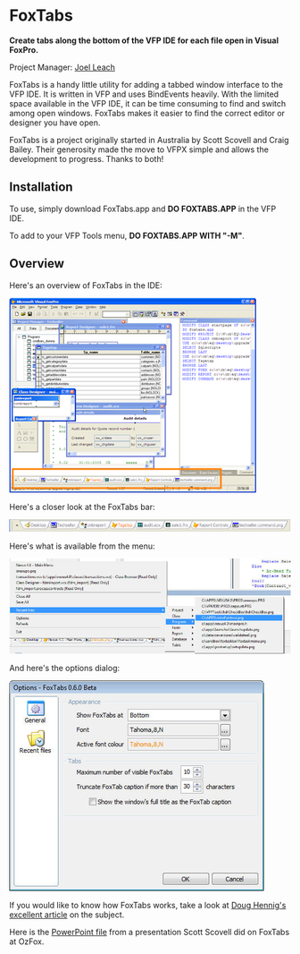 # FoxTabs
**Create tabs along the bottom of the VFP IDE for each file open in Visual FoxPro.**

Project Manager: [Joel Leach](https://github.com/JoelLeach)

FoxTabs is a handy little utility for adding a tabbed window interface to the VFP IDE.  It is written in VFP and uses BindEvents heavily. With the limited space available in the VFP IDE, it can be time consuming to find and switch among open windows. FoxTabs makes it easier to find the correct editor or designer you have open.

FoxTabs is a project originally started in Australia by Scott Scovell and Craig Bailey. Their generosity made the move to VFPX simple and allows the development to progress. Thanks to both!

## Installation
To use, simply download FoxTabs.app and **DO FOXTABS.APP** in the VFP IDE.

To add to your VFP Tools menu, **DO FOXTABS.APP WITH "-M"**.

## Overview
Here's an overview of FoxTabs in the IDE:

![](content/FoxTabs_foxtabs1.png)

Here's a closer look at the FoxTabs bar:

![](content/FoxTabs_foxtabs2.png)

Here's what is available from the menu: 

![](content/FoxTabs_foxtabsmenu.jpg)

And here's the options dialog:

![](content/FoxTabs_foxtabsoptions.jpg)

If you would like to know how FoxTabs works, take a look at [Doug Hennig's excellent article](content/FoxTabs_FoxTabsArticle.pdf) on the subject.

Here is the [PowerPoint file](content/FoxTabs_FoxTabs_IDE_Tool.ppt) from a presentation Scott Scovell did on FoxTabs at OzFox.